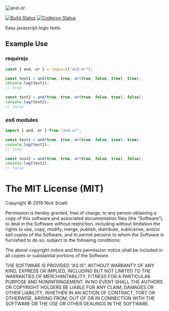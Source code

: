 ![and-or](https://i.imgur.com/FB3bcBf.png)

[![Build Status](https://travis-ci.org/nas5w/and-or.svg?branch=master)](https://travis-ci.org/nas5w/and-or) [![Codecov Status](https://codecov.io/gh/nas5w/and-or/branch/master/graph/badge.svg)](https://codecov.io/gh/nas5w/and-or/branch/master)

Easy javascript logic tests.

## Example Use

### requirejs

```javascript
const { and, or } = require("and-or");

const test1 = and(true, true, or(true, false, true), true);
console.log(test1);
// true

const test2 = and(true, true, or(true, false, true), false);
console.log(test2);
// false
```

### es6 modules

```javascript
import { and, or } from "and-or";

const test1 = and(true, true, or(true, false, true), true);
console.log(test1);
// true

const test2 = and(true, true, or(true, false, true), false);
console.log(test2);
// false
```

# The MIT License (MIT)

Copyright © 2019 Nick Scialli

Permission is hereby granted, free of charge, to any person
obtaining a copy of this software and associated documentation
files (the “Software”), to deal in the Software without
restriction, including without limitation the rights to use,
copy, modify, merge, publish, distribute, sublicense, and/or sell
copies of the Software, and to permit persons to whom the
Software is furnished to do so, subject to the following
conditions:

The above copyright notice and this permission notice shall be
included in all copies or substantial portions of the Software.

THE SOFTWARE IS PROVIDED “AS IS”, WITHOUT WARRANTY OF ANY KIND,
EXPRESS OR IMPLIED, INCLUDING BUT NOT LIMITED TO THE WARRANTIES
OF MERCHANTABILITY, FITNESS FOR A PARTICULAR PURPOSE AND
NONINFRINGEMENT. IN NO EVENT SHALL THE AUTHORS OR COPYRIGHT
HOLDERS BE LIABLE FOR ANY CLAIM, DAMAGES OR OTHER LIABILITY,
WHETHER IN AN ACTION OF CONTRACT, TORT OR OTHERWISE, ARISING
FROM, OUT OF OR IN CONNECTION WITH THE SOFTWARE OR THE USE OR
OTHER DEALINGS IN THE SOFTWARE.
